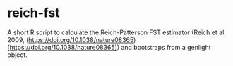 # reich-fst
A short R script to calculate the Reich-Patterson FST estimator (Reich et al. 2009, (https://doi.org/10.1038/nature08365)[https://doi.org/10.1038/nature08365]) and bootstraps from a genlight object.
